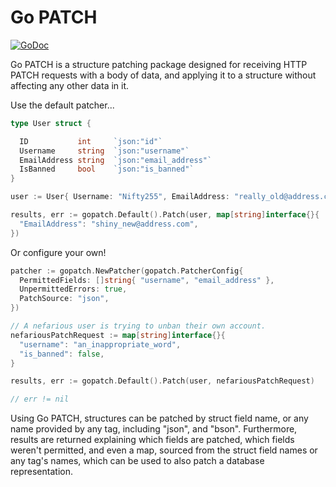 # Go PATCH

[![GoDoc](https://godoc.org/github.com/Nifty255/gopatch?status.svg)](https://godoc.org/github.com/Nifty255/gopatch)

Go PATCH is a structure patching package designed for receiving HTTP PATCH requests with a body of data, and applying it to a structure without affecting any other data in it.

Use the default patcher...

```go
type User struct {

  ID           int     `json:"id"`
  Username     string  `json:"username"`
  EmailAddress string  `json:"email_address"`
  IsBanned     bool    `json:"is_banned"`
}

user := User{ Username: "Nifty255", EmailAddress: "really_old@address.com"}

results, err := gopatch.Default().Patch(user, map[string]interface{}{
  "EmailAddress": "shiny_new@address.com",
})
```

Or configure your own!

```go
patcher := gopatch.NewPatcher(gopatch.PatcherConfig{
  PermittedFields: []string{ "username", "email_address" },
  UnpermittedErrors: true,
  PatchSource: "json",
})

// A nefarious user is trying to unban their own account.
nefariousPatchRequest := map[string]interface{}{
  "username": "an_inappropriate_word",
  "is_banned": false,
}

results, err := gopatch.Default().Patch(user, nefariousPatchRequest)

// err != nil
```

Using Go PATCH, structures can be patched by struct field name, or any name provided by any tag, including "json", and "bson". Furthermore, results are returned explaining which fields are patched, which fields weren't permitted, and even a map, sourced from the struct field names or any tag's names, which can be used to also patch a database representation.